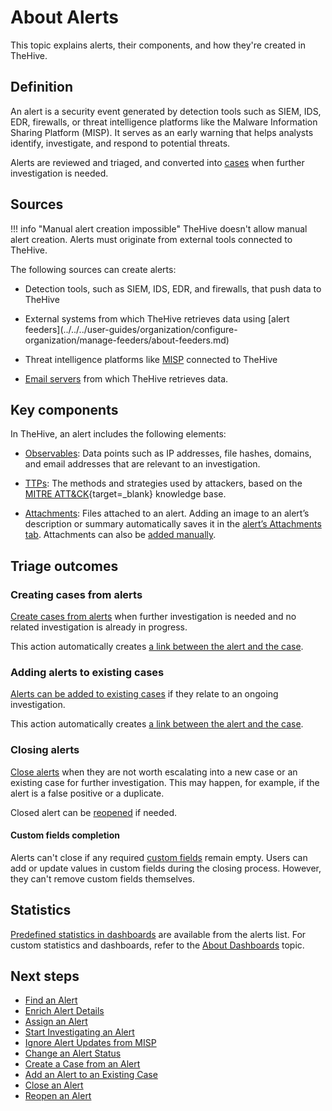 # About Alerts

This topic explains alerts, their components, and how they're created in TheHive.

## Definition

An alert is a security event generated by detection tools such as SIEM, IDS, EDR, firewalls, or threat intelligence platforms like the Malware Information Sharing Platform (MISP). It serves as an early warning that helps analysts identify, investigate, and respond to potential threats.

Alerts are reviewed and triaged, and converted into [cases](../cases/about-cases.md) when further investigation is needed.

## Sources

!!! info "Manual alert creation impossible"
    TheHive doesn't allow manual alert creation. Alerts must originate from external tools connected to TheHive.

The following sources can create alerts:

* Detection tools, such as SIEM, IDS, EDR, and firewalls, that push data to TheHive

* <!-- md:version 5.5 --> External systems from which TheHive retrieves data using [alert feeders](../../../user-guides/organization/configure-organization/manage-feeders/about-feeders.md)

* Threat intelligence platforms like [MISP](../../../administration/misp-integration/about-misp-integration.md) connected to TheHive

* [Email servers](../../../administration/email-intake-connector/about-email-intake-connectors.md) from which TheHive retrieves data.

## Key components

In TheHive, an alert includes the following elements:

* [Observables](../cases/observables/about-observables.md): Data points such as IP addresses, file hashes, domains, and email addresses that are relevant to an investigation.

* [TTPs](../cases/ttps/about-ttps.md): The methods and strategies used by attackers, based on the [MITRE ATT&CK](https://attack.mitre.org/){target=_blank} knowledge base.

* [Attachments](../cases/attachments/about-attachments.md): Files attached to an alert. Adding an image to an alert’s description or summary automatically saves it in the [alert’s Attachments tab](../cases/attachments/about-attachments.md#alerts). Attachments can also be [added manually](../cases/attachments/add-an-attachment-case-alert.md).

## Triage outcomes

### Creating cases from alerts

<!-- md:permission `manageAlert/import` -->

[Create cases from alerts](create-a-case-from-an-alert.md) when further investigation is needed and no related investigation is already in progress.

This action automatically creates [a link between the alert and the case](../cases/view-alerts-linked-to-a-case.md).

### Adding alerts to existing cases

<!-- md:permission `manageAlert/import` -->

[Alerts can be added to existing cases](add-an-alert-to-an-existing-case.md) if they relate to an ongoing investigation.

This action automatically creates [a link between the alert and the case](../cases/view-alerts-linked-to-a-case.md).

### Closing alerts

<!-- md:permission `manageAlert/update` -->

[Close alerts](../alerts/close-an-alert.md) when they are not worth escalating into a new case or an existing case for further investigation. This may happen, for example, if the alert is a false positive or a duplicate.

Closed alert can be [reopened](reopen-an-alert.md) if needed.

#### Custom fields completion

Alerts can't close if any required [custom fields](../../../administration/custom-fields/about-custom-fields.md) remain empty. Users can add or update values in custom fields during the closing process. However, they can't remove custom fields themselves.

## Statistics

[Predefined statistics in dashboards](../about-statistics.md) are available from the alerts list. For custom statistics and dashboards, refer to the [About Dashboards](../dashboard/about-dashboards.md) topic.

<h2>Next steps</h2>

* [Find an Alert](../alerts/search-for-alerts/find-an-alert.md)
* [Enrich Alert Details](./enrich-alert-details.md)
* [Assign an Alert](./assign-an-alert.md)
* [Start Investigating an Alert](../alerts/start-investigating-an-alert.md)
* [Ignore Alert Updates from MISP](ignore-alert-updates-misp.md)
* [Change an Alert Status](change-status-alert.md)
* [Create a Case from an Alert](create-a-case-from-an-alert.md)
* [Add an Alert to an Existing Case](add-an-alert-to-an-existing-case.md)
* [Close an Alert](close-an-alert.md)
* [Reopen an Alert](reopen-an-alert.md)